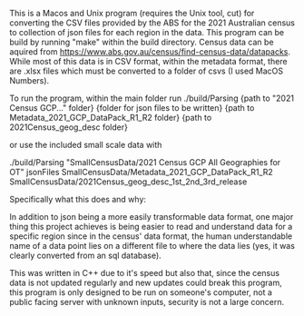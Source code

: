 This is a Macos and Unix program (requires the Unix tool, cut) for converting the CSV files provided by the ABS for the 2021 Australian census to collection of json files for each region in the data. 
This program can be build by running "make" within the build directory.
Census data can be aquired from https://www.abs.gov.au/census/find-census-data/datapacks.
While most of this data is in CSV format, within the metadata format, there are .xlsx files which must be converted to a folder of csvs (I used MacOS Numbers).

To run the program, within the main folder run
./build/Parsing {path to "2021 Census GCP..." folder} {folder for json files to be written} {path to Metadata_2021_GCP_DataPack_R1_R2 folder} {path to 2021Census_geog_desc folder} 

or use the included small scale data with 

./build/Parsing "SmallCensusData/2021 Census GCP All Geographies for OT" jsonFiles SmallCensusData/Metadata_2021_GCP_DataPack_R1_R2 SmallCensusData/2021Census_geog_desc_1st_2nd_3rd_release

Specifically what this does and why:

In addition to json being a more easily transformable data format, one major thing this project achieves is being easier to read and understand data for a specific region since in the census' data format, the human understandable name of a data point lies on a different file to where the data lies (yes, it was clearly converted from an sql database).

This was written in C++ due to it's speed but also that, since the census data is not updated regularly and new updates could break this program, this program is only designed to be run on someone's computer, not a public facing server with unknown inputs, security is not a large concern. 
